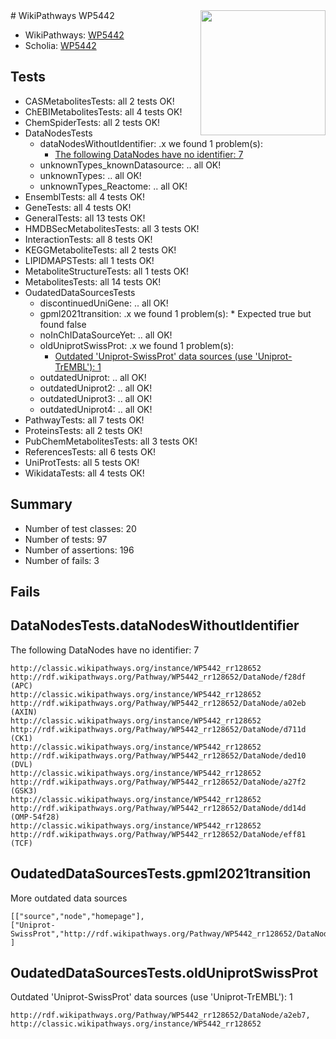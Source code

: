 <img style="float: right; width: 200px" src="https://upload.wikimedia.org/wikipedia/commons/thumb/8/83/Wplogo_with_text_500.png/640px-Wplogo_with_text_500.png" />
# WikiPathways WP5442

* WikiPathways: [WP5442](https://wikipathways.org/pathways/WP5442)
* Scholia: [WP5442](https://scholia.toolforge.org/wikipathways/WP5442)
## Tests
* CASMetabolitesTests: all 2 tests OK!
* ChEBIMetabolitesTests: all 4 tests OK!
* ChemSpiderTests: all 2 tests OK!
* DataNodesTests
    * dataNodesWithoutIdentifier: .x we found 1 problem(s):
        * [The following DataNodes have no identifier: 7](#d2d32fa6)
    * unknownTypes_knownDatasource: .. all OK!
    * unknownTypes: .. all OK!
    * unknownTypes_Reactome: .. all OK!
* EnsemblTests: all 4 tests OK!
* GeneTests: all 4 tests OK!
* GeneralTests: all 13 tests OK!
* HMDBSecMetabolitesTests: all 3 tests OK!
* InteractionTests: all 8 tests OK!
* KEGGMetaboliteTests: all 2 tests OK!
* LIPIDMAPSTests: all 1 tests OK!
* MetaboliteStructureTests: all 1 tests OK!
* MetabolitesTests: all 14 tests OK!
* OudatedDataSourcesTests
    * discontinuedUniGene: .. all OK!
    * gpml2021transition: .x we found 1 problem(s):
            * Expected true but found false
    * noInChIDataSourceYet: .. all OK!
    * oldUniprotSwissProt: .x we found 1 problem(s):
        * [Outdated 'Uniprot-SwissProt' data sources (use 'Uniprot-TrEMBL'): 1](#710a2666)
    * outdatedUniprot: .. all OK!
    * outdatedUniprot2: .. all OK!
    * outdatedUniprot3: .. all OK!
    * outdatedUniprot4: .. all OK!
* PathwayTests: all 7 tests OK!
* ProteinsTests: all 2 tests OK!
* PubChemMetabolitesTests: all 3 tests OK!
* ReferencesTests: all 6 tests OK!
* UniProtTests: all 5 tests OK!
* WikidataTests: all 4 tests OK!


## Summary

* Number of test classes: 20
* Number of tests: 97
* Number of assertions: 196
* Number of fails: 3

## Fails

<a name="d2d32fa6" />

## DataNodesTests.dataNodesWithoutIdentifier

The following DataNodes have no identifier: 7
```
http://classic.wikipathways.org/instance/WP5442_rr128652 http://rdf.wikipathways.org/Pathway/WP5442_rr128652/DataNode/f28df (APC)
http://classic.wikipathways.org/instance/WP5442_rr128652 http://rdf.wikipathways.org/Pathway/WP5442_rr128652/DataNode/a02eb (AXIN)
http://classic.wikipathways.org/instance/WP5442_rr128652 http://rdf.wikipathways.org/Pathway/WP5442_rr128652/DataNode/d711d (CK1)
http://classic.wikipathways.org/instance/WP5442_rr128652 http://rdf.wikipathways.org/Pathway/WP5442_rr128652/DataNode/ded10 (DVL)
http://classic.wikipathways.org/instance/WP5442_rr128652 http://rdf.wikipathways.org/Pathway/WP5442_rr128652/DataNode/a27f2 (GSK3)
http://classic.wikipathways.org/instance/WP5442_rr128652 http://rdf.wikipathways.org/Pathway/WP5442_rr128652/DataNode/dd14d (OMP-54f28)
http://classic.wikipathways.org/instance/WP5442_rr128652 http://rdf.wikipathways.org/Pathway/WP5442_rr128652/DataNode/eff81 (TCF)
```

<a name="4d0785cc" />

## OudatedDataSourcesTests.gpml2021transition

More outdated data sources
```
[["source","node","homepage"],
["Uniprot-SwissProt","http://rdf.wikipathways.org/Pathway/WP5442_rr128652/DataNode/a2eb7","http://classic.wikipathways.org/instance/WP5442_rr128652"]
]
```

<a name="710a2666" />

## OudatedDataSourcesTests.oldUniprotSwissProt

Outdated 'Uniprot-SwissProt' data sources (use 'Uniprot-TrEMBL'): 1
```
http://rdf.wikipathways.org/Pathway/WP5442_rr128652/DataNode/a2eb7, http://classic.wikipathways.org/instance/WP5442_rr128652
```

